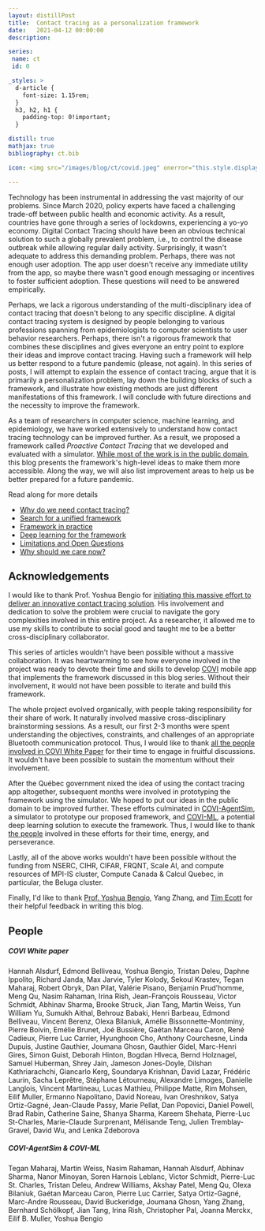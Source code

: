 ```yaml
---
layout: distillPost
title:  Contact tracing as a personalization framework
date:   2021-04-12 00:00:00
description:

series:
 name: ct
 id: 0

_styles: >
  d-article {
    font-size: 1.15rem;
  }
  h3, h2, h1 {
    padding-top: 0!important;
  }

distill: true
mathjax: true
bibliography: ct.bib

icon: <img src="/images/blog/ct/covid.jpeg" onerror="this.style.display='none'" style="border:0"/>

---
```

<!-- <i class="fas fa-7x fa-virus"></i> -->
Technology has been instrumental in addressing the vast majority of our problems.
Since March 2020, policy experts have faced a challenging trade-off between public health and economic activity.
As a result, countries have gone through a series of lockdowns, experiencing a yo-yo economy.
Digital Contact Tracing should have been an obvious technical solution to such a globally prevalent problem, i.e., to control the disease outbreak while allowing regular daily activity.
Surprisingly, it wasn't adequate to address this demanding problem.
Perhaps, there was not enough user adoption.
The app user doesn't receive any immediate utility from the app, so maybe there wasn't good enough messaging or incentives to foster sufficient adoption.
These questions will need to be answered empirically.

Perhaps, we lack a rigorous understanding of the multi-disciplinary idea of contact tracing that doesn't belong to any specific discipline.
A digital contact tracing system is designed by people belonging to various professions spanning from epidemiologists to computer scientists to user behavior researchers.
Perhaps, there isn't a rigorous framework that combines these disciplines and gives everyone an entry point to explore their ideas and improve contact tracing.
Having such a framework will help us better respond to a future pandemic (please, not again).
In this series of posts, I will attempt to explain the essence of contact tracing, argue that it is primarily a personalization problem, lay down the building blocks of such a framework, and illustrate how existing methods are just different manifestations of this framework.
I will conclude with future directions and the necessity to improve the framework.

As a team of researchers in computer science, machine learning, and epidemiology, we have worked extensively to understand how contact tracing technology can be improved further.
As a result, we proposed a framework called <em>Proactive Contact Tracing</em> that we developed and evaluated with a simulator.
<a href="https://mila.quebec/en/project/covi/">While most of the work is in the public domain</a>, this blog presents the framework's high-level ideas to make them more accessible.
Along the way, we will also list improvement areas to help us be better prepared for a future pandemic.

Read along for more details

<ul>
  <li><a href="/blog/2021/ct-1/">Why do we need contact tracing?</a></li>
  <li><a href="/blog/2021/ct-2/">Search for a unified framework</a></li>
  <li><a href="/blog/2021/ct-3/">Framework in practice</a></li>
  <li><a href="/blog/2021/ct-4/">Deep learning for the framework</a></li>
  <li><a href="/blog/2021/ct-5/">Limitations and Open Questions</a></li>
  <li><a href="/blog/2021/ct-6/"> Why should we care now?</a></li>
</ul>


## Acknowledgements


I would like to thank Prof. Yoshua Bengio for <a href="https://yoshuabengio.org/2020/06/11/science-and-innovation-in-times-of-a-pandemic/" target="_blank">initiating this massive effort to deliver an innovative contact tracing solution</a>.
His involvement and dedication to solve the problem were crucial to navigate the gory complexities involved in this entire project.
As a researcher, it allowed me to use my skills to contribute to social good and taught me to be a better cross-disciplinary collaborator.

This series of articles wouldn't have been possible without a massive collaboration.
It was heartwarming to see how everyone involved in the project was ready to devote their time and skills to develop <a href="https://mila.quebec/en/project/covi/">COVI</a> mobile app that implements the framework discussed in this blog series.
Without their involvement, it would not have been possible to iterate and build this framework.

The whole project evolved organically, with people taking responsibility for their share of work.
It naturally involved massive cross-disciplinary brainstorming sessions.
As a result, our first 2-3 months were spent understanding the objectives, constraints, and challenges of an appropriate Bluetooth communication protocol.
Thus, I would like to thank <a href="#people-covi-paper">all the people involved in COVI White Paper<d-cite key="alsdurf2020covi"></d-cite><a/> for their time to engage in fruitful discussions.
It wouldn't have been possible to sustain the momentum without their involvement.

After the Québec government nixed the idea of using the contact tracing app altogether, subsequent months were involved in prototyping the framework using the simulator.
We hoped to put our ideas in the public domain to be improved further.
These efforts culminated in <a href="https://github.com/mila-iqia/COVI-AgentSim" target="_blank">COVI-AgentSim<d-cite key="gupta2020covi"></d-cite></a>, a simulator to prototype our proposed framework, and <a href="https://github.com/mila-iqia/COVI-AgentSim" target="_blank">COVI-ML</a><d-cite key="bengio2020predicting"></d-cite>, a potential deep learning solution to execute the framework.
Thus, I would like to thank <a href="#people-covi-all">the people</a> involved in these efforts for their time, energy, and perseverance.

Lastly, all of the above works wouldn't have been possible without the funding from NSERC, CIHR, CIFAR, FRQNT, Scale AI, and compute resources of MPI-IS cluster, Compute Canada & Calcul Quebec, in particular, the Beluga cluster.

Finally, I'd like to thank <a href="https://yoshuabengio.org/profile/" target="_blank">Prof. Yoshua Bengio</a>, Yang Zhang, and <a href="https://www.rlf.org.uk/fellowships/tim-ecott/" target="_blank">Tim Ecott</a> for their helpful feedback in writing this blog.

## People

<h5 id="people-covi-paper">COVI White paper</h5>
Hannah Alsdurf, Edmond Belliveau, Yoshua Bengio, Tristan Deleu, Daphne Ippolito, Richard Janda, Max Jarvie, Tyler Kolody, Sekoul Krastev, Tegan Maharaj, Robert Obryk, Dan Pilat, Valérie Pisano, Benjamin Prud'homme, Meng Qu, Nasim Rahaman, Irina Rish, Jean-François Rousseau, Victor Schmidt, Abhinav Sharma, Brooke Struck, Jian Tang, Martin Weiss, Yun William Yu, Sumukh Aithal, Behrouz Babaki, Henri Barbeau, Edmond Belliveau, Vincent Berenz, Olexa Bilaniuk, Amélie Bissonnette-Montminy, Pierre Boivin, Emélie Brunet, Joé Bussière, Gaétan Marceau Caron, René Cadieux, Pierre Luc Carrier, Hyunghoon Cho, Anthony Courchesne, Linda Dupuis, Justine Gauthier, Joumana Ghosn, Gauthier Gidel, Marc-Henri Gires, Simon Guist, Deborah Hinton, Bogdan Hlveca, Bernd Holznagel, Samuel Huberman, Shrey Jain, Jameson Jones-Doyle, Dilshan Kathriarachchi, Giancarlo Kerg, Soundarya Krishnan, David Lazar, Frédéric Laurin, Sacha Leprêtre, Stéphane Létourneau, Alexandre Limoges, Danielle Langlois, Vincent Martineau, Lucas Mathieu, Philippe Matte, Rim Mohsen, Eilif Muller, Ermanno Napolitano,  David Noreau, Ivan Oreshnikov, Satya Ortiz-Gagné, Jean-Claude Passy, Marie Pellat, Dan Popovici, Daniel Powell, Brad Rabin, Catherine Saine, Shanya Sharma, Kareem Shehata, Pierre-Luc St-Charles, Marie-Claude Surprenant, Mélisande Teng, Julien Tremblay-Gravel, David Wu, and Lenka Zdeborova

<h5 id="people-covi-all"> COVI-AgentSim & COVI-ML</h5>

Tegan Maharaj, Martin Weiss, Nasim Rahaman, Hannah Alsdurf, Abhinav Sharma, Nanor Minoyan, Soren Harnois Leblanc, Victor Schmidt,  Pierre-Luc St. Charles, Tristan Deleu, Andrew Williams, Akshay Patel, Meng Qu, Olexa Bilaniuk, Gaétan Marceau Caron, Pierre Luc Carrier, Satya Ortiz-Gagné,  Marc-Andre Rousseau, David Buckeridge, Joumana Ghosn, Yang Zhang,  Bernhard Schölkopf, Jian Tang, Irina Rish, Christopher Pal, Joanna Merckx,  Eilif B. Muller, Yoshua Bengio
